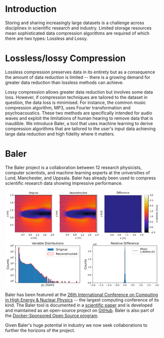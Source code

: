 # Introduction
Storing and sharing increasingly large datasets is a challenge across disciplines in scientific research and industry. Limited storage resources mean sophisticated data compression algorithms are required of which there are two types: Lossless and Lossy. 

# Lossless/lossy Compression
Lossless compression preserves data in its entirety but as a consequence the amount of data reduction is limited  -- there is a growing demand for greater data reduction than lossless methods can achieve. 

Lossy compression allows greater data reduction but involves some data loss. However, if compression techniques are tailored to the dataset in question, the data loss is minimised. For instance, the common music compression algorithm, MP3, uses Fourier transformation and psychoacoustics. These two methods are specifically intended for audio waves and exploit the limitations of human hearing to remove data that is inaudible.
We introduce Baler, a tool that uses machine learning to derive compression algorithms that are tailored to the user's input data achieving large data reduction and high fidelity where it matters. 

# Baler
The Baler project is a collaboration between 12 research physicists, computer scientists, and machine learning experts at the universities of Lund, Manchester, and Uppsala. Baler has already been used to compress scientific research data showing impressive performance.

![CFD](./figures/Baler1.gif "Computational Fluid Dynamics data compressed down to 0.5% of the original size")
![HEP](./figures/Baler2_cropped.png "Data from the Large Hadron Collider compressed to 58% the original size")

Baler has been featured at the [26th International Conference on Computing in High Energy \& Nuclear Physics](indico.jlab.org/event/459/contributions/11723/attachments/9295/13647/Baler\_v2.pdf) -- the largest computing conference of its kind. The Baler tool is documented in a [scientific paper](arxiv.org/pdf/2305.02283.pdf) and is developed and maintained as an open-source project on [GitHub](https://github.com/baler-collaboration/baler). Baler is also part of the [Docker-Sponsored Open Source program](hub.docker.com/r/balercollaboration/baler).

Given Baler's huge potential in industry we now seek collaborations to further the horizons of the project.  


